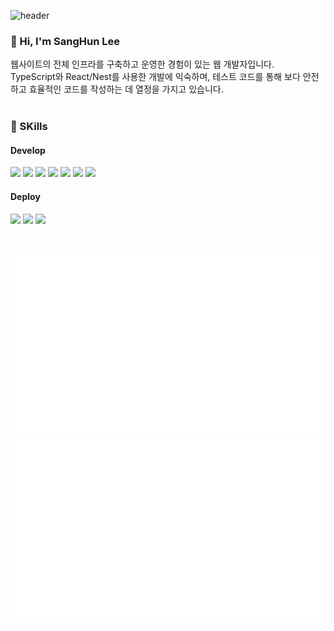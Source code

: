 ![header](https://capsule-render.vercel.app/api?type=waving&color=auto&height=250&section=header&text=Hun's%20Hub&fontSize=90)

### 👋 Hi, I'm SangHun Lee 
웹사이트의 전체 인프라를 구축하고 운영한 경험이 있는 웹 개발자입니다.<br>
TypeScript와 React/Nest를 사용한 개발에 익숙하며, 테스트 코드를 통해 보다 안전하고 효율적인 코드를 작성하는 데 열정을 가지고 있습니다.<br><br>


### 📰 SKills
#### Develop
<img width="max-content" height="25px" src="https://img.shields.io/badge/Node.js-339933?style=for-the-badge&logo=Node.js&logoColor=white"> <img width="max-content" height="25px" src="https://img.shields.io/badge/TYPESCRIPT-3178C6?style=for-the-badge&logo=typescript&logoColor=white"> <img width="max-content" height="25px" src="https://img.shields.io/badge/NEST-E0234E?style=for-the-badge&logo=nestjs&logoColor=white"> <img width="max-content" height="25px" src="https://img.shields.io/badge/Express-000000?style=for-the-badge&logo=Express&logoColor=white"> <img width="max-content" height="25px" src="https://img.shields.io/badge/Javascript-F7DF1E?style=for-the-badge&logo=javascript&logoColor=black"> <img width="max-content" height="25px" src="https://img.shields.io/badge/MongoDB-47A248?style=for-the-badge&logo=MongoDB&logoColor=white"> <img width="max-content" height="25px" src="https://img.shields.io/badge/MySQL-4479A1?style=for-the-badge&logo=MySQL&logoColor=white">

#### Deploy
<img width="max-content" height="25px" src="https://img.shields.io/badge/AWS S3-53a32a?style=for-the-badge&logo=Amazon S3&logoColor=white"> <img width="max-content" height="25px" src="https://img.shields.io/badge/AWS Lambda-8650eb?style=for-the-badge&logo=Amazon AWS&logoColor=white"> <img width="max-content" height="25px" src="https://img.shields.io/badge/AWS EC2-FF9900?style=for-the-badge&logo=Amazon AWS&logoColor=white">

<br>

![](https://github.com/tkdgns25300/github-stats-transparent/blob/output/generated/languages.svg)
![](https://github.com/tkdgns25300/github-stats-transparent/blob/output/generated/overview.svg)


<!--
##
<br>

[![Top Langs](https://github-readme-stats.vercel.app/api/top-langs/?username=tkdgns25300&langs_count=5&layout=compact)](https://github.com/tkdgns25300/github-readme-stats)
![Anurag's GitHub stats](https://github-readme-stats.vercel.app/api?username=tkdgns25300&show_icons=true)


**tkdgns25300/tkdgns25300** is a ✨ _special_ ✨ repository because its `README.md` (this file) appears on your GitHub profile.

Here are some ideas to get you started:

- 🔭 I’m currently working on ...
- 🌱 I’m currently learning ...
- 👯 I’m looking to collaborate on ...
- 🤔 I’m looking for help with ...
- 💬 Ask me about ...
- 📫 How to reach me: ...
- 😄 Pronouns: ...
- ⚡ Fun fact: ...
-->

